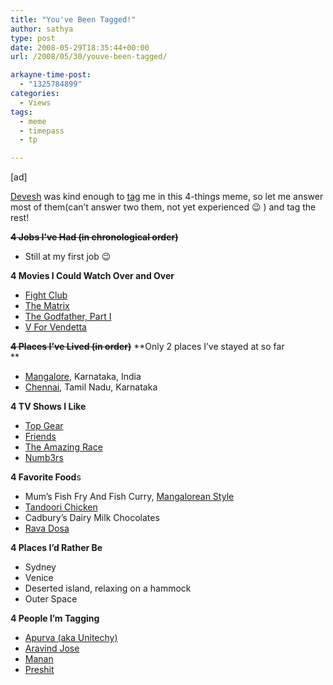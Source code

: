 ```yaml
---
title: "You've Been Tagged!"
author: sathya
type: post
date: 2008-05-29T18:35:44+00:00
url: /2008/05/30/youve-been-tagged/

arkayne-time-post:
  - "1325784899"
categories:
  - Views
tags:
  - meme
  - timepass
  - tp

---
```

[ad]

[Devesh][1] was kind enough to [tag][2] me in this 4-things meme, so let me answer most of them(can&#8217;t answer two them, not yet experienced 😉 ) and tag the rest!

<span style="text-decoration: line-through;"><strong>4 Jobs I’ve Had (in chronological order)</strong></span>

  * Still at my first job 😉

**4 Movies I Could Watch Over and Over**

  * <a onclick="javascript:pageTracker._trackPageview('/outgoing/www.imdb.com/title/tt0078346/');" href="https://www.imdb.com/title/tt0137523/">Fight Club<br /> </a>
  * [The Matrix][3]
  * [The Godfather, Part I][4]
  * [V For Vendetta][5]

<span style="text-decoration: line-through;"><strong>4 Places I’ve Lived (in order)</strong></span> **Only 2 places I&#8217;ve stayed at so far  
** 

  * [Mangalore][6], Karnataka, India
  * [Chennai][7], Tamil Nadu, Karnataka

**4 TV Shows I Like**

  * [Top Gear][8]
  * <a onclick="javascript:pageTracker._trackPageview('/outgoing/www.tv.com/friends/show/71/summary.html?q=friends&tag=search_results;title;1');" href="https://www.tv.com/friends/show/71/summary.html?q=friends&tag=search_results;title;1">Friends</a>
  * <a onclick="javascript:pageTracker._trackPageview('/outgoing/www.tv.com/my-name-is-earl/show/31988/summary.html?q=my%20name%20is%20earl&tag=search_results;title;1');" href="https://www.tv.com/amazing-race/show/6686/summary.html">The Amazing Race<br /> </a>
  * <a onclick="javascript:pageTracker._trackPageview('/outgoing/www.tv.com/brothers-and-sisters/show/58012/summary.html?q=brothers%20and%20sisters&tag=search_results;title;1');" href="https://www.tv.com/Numb3rs/show/25043/summary.html">Numb3rs</a>

**4 Favorite Food**s

  * Mum&#8217;s Fish Fry And Fish Curry, [Mangalorean Style][9]
  * [Tandoori Chicken][10]
  * Cadbury&#8217;s Dairy Milk Chocolates
  * [Rava Dosa][11]

**4 Places I’d Rather Be**

  * Sydney
  * Venice
  * Deserted island, relaxing on a hammock
  * Outer Space

**4 People I’m Tagging**

  * [Apurva (aka Unitechy)][12]
  * [Aravind Jose][13]
  * [Manan][14]
  * [Preshit][15]

 [1]: https://devesh.net
 [2]: https://devesh.net/blog/2008/05/29/tag-youre-it/
 [3]: https://www.imdb.com/title/tt0133093
 [4]: https://www.imdb.com/title/tt0068646/
 [5]: https://www.imdb.com/title/tt0434409/
 [6]: https://en.wikipedia.org/wiki/Mangalore
 [7]: https://en.wikipedia.org/wiki/Chennai
 [8]: https://www.tv.com/Top-Gear/show/27682/summary.html
 [9]: https://en.wikipedia.org/wiki/Cuisine_of_Karnataka#Mangalooru_Cuisine
 [10]: https://en.wikipedia.org/wiki/Tandoori_chicken
 [11]: https://en.wikipedia.org/wiki/Rava_dosa
 [12]: https://unitechy.com/
 [13]: https://aravindjose.com/blog/
 [14]: https://beingmanan.com
 [15]: https://preshit.net/
